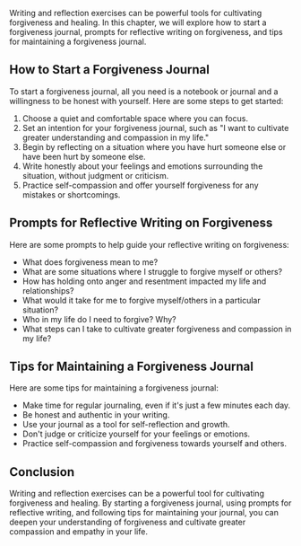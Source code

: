 
Writing and reflection exercises can be powerful tools for cultivating forgiveness and healing. In this chapter, we will explore how to start a forgiveness journal, prompts for reflective writing on forgiveness, and tips for maintaining a forgiveness journal.

How to Start a Forgiveness Journal
----------------------------------

To start a forgiveness journal, all you need is a notebook or journal and a willingness to be honest with yourself. Here are some steps to get started:

1. Choose a quiet and comfortable space where you can focus.
2. Set an intention for your forgiveness journal, such as "I want to cultivate greater understanding and compassion in my life."
3. Begin by reflecting on a situation where you have hurt someone else or have been hurt by someone else.
4. Write honestly about your feelings and emotions surrounding the situation, without judgment or criticism.
5. Practice self-compassion and offer yourself forgiveness for any mistakes or shortcomings.

Prompts for Reflective Writing on Forgiveness
---------------------------------------------

Here are some prompts to help guide your reflective writing on forgiveness:

* What does forgiveness mean to me?
* What are some situations where I struggle to forgive myself or others?
* How has holding onto anger and resentment impacted my life and relationships?
* What would it take for me to forgive myself/others in a particular situation?
* Who in my life do I need to forgive? Why?
* What steps can I take to cultivate greater forgiveness and compassion in my life?

Tips for Maintaining a Forgiveness Journal
------------------------------------------

Here are some tips for maintaining a forgiveness journal:

* Make time for regular journaling, even if it's just a few minutes each day.
* Be honest and authentic in your writing.
* Use your journal as a tool for self-reflection and growth.
* Don't judge or criticize yourself for your feelings or emotions.
* Practice self-compassion and forgiveness towards yourself and others.

Conclusion
----------

Writing and reflection exercises can be a powerful tool for cultivating forgiveness and healing. By starting a forgiveness journal, using prompts for reflective writing, and following tips for maintaining your journal, you can deepen your understanding of forgiveness and cultivate greater compassion and empathy in your life.
